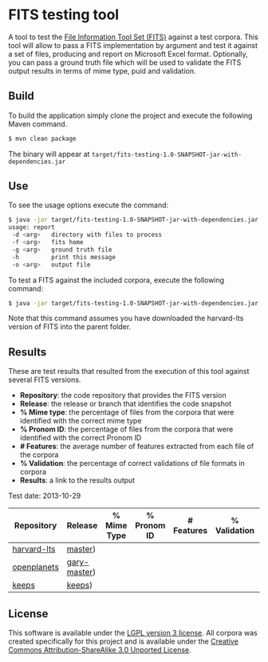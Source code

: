 FITS testing tool
======================

A tool to test the [File Information Tool Set (FITS)](https://code.google.com/p/fits/) against a test corpora.
This tool will allow to pass a FITS implementation by argument and test it against a set of files, producing and report on Microsoft Excel format. Optionally, you can pass a ground truth file which will be used to validate the FITS output results in terms of mime type, puid and validation.

## Build

To build the application simply clone the project and execute the following Maven command.

```bash
$ mvn clean package
```
The binary will appear at `target/fits-testing-1.0-SNAPSHOT-jar-with-dependencies.jar`

## Use

To see the usage options execute the command:

```bash
$ java -jar target/fits-testing-1.0-SNAPSHOT-jar-with-dependencies.jar -h
usage: report
 -d <arg>   directory with files to process
 -f <arg>   fits home
 -g <arg>   ground truth file
 -h         print this message
 -o <arg>   output file
```

To test a FITS against the included corpora, execute the following command:

```bash
$ java -jar target/fits-testing-1.0-SNAPSHOT-jar-with-dependencies.jar -d corpora/files/ -f ../fits-harvard-lts/ -g corpora/groundtruth.xls -o results/results-fits-harvard-lts.xls
```

Note that this command assumes you have downloaded the harvard-lts version of FITS into the parent folder.

## Results

These are test results that resulted from the execution of this tool against several FITS versions.

* **Repository**: the code repository that provides the FITS version
* **Release**: the release or branch that identifies the code snapshot
* **% Mime type**: the percentage of files from the corpora that were identified with the correct mime type
* **% Pronom ID**: the percentage of files from the corpora that were identified with the correct Pronom ID
* **# Features**: the average number of features extracted from each file of the corpora
* **% Validation**: the percentage of correct validations of file formats in corpora
* **Results**: a link to the results output

Test date: 2013-10-29

| Repository | Release | % Mime Type | % Pronom ID | # Features | % Validation | Results |
|------------|---------|-----------|-----------|-------------|------------|---------|
|[harvard-lts](https://github.com/harvard-lts/fits)|[master](https://github.com/harvard-lts/fits/commit/0a1cd57f22c24f1c8be7ab75607628058505b961))||||||
|[openplanets](https://github.com/openplanets/fits)|[gary-master](https://github.com/openplanets/fits/commit/7b0c2dd4c23e0900192fbe4dd6802bfae59a13df))||||||
|[keeps](https://github.com/keeps/fits)|[keeps](https://github.com/keeps/fits/commit/2ec448c5146373963575ffcaf915e0191c0fc37c))||||||


## License

This software is available under the [LGPL version 3 license](LICENSE). All corpora was created specifically for this project and is available under the [Creative Commons Attribution-ShareAlike 3.0 Unported License](http://creativecommons.org/licenses/by-sa/3.0/deed.en_US").



